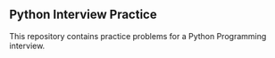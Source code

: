 ## Python Interview Practice

This repository contains practice problems for a Python Programming interview.